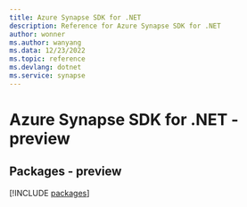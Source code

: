 ```yaml
---
title: Azure Synapse SDK for .NET
description: Reference for Azure Synapse SDK for .NET
author: wonner
ms.author: wanyang
ms.data: 12/23/2022
ms.topic: reference
ms.devlang: dotnet
ms.service: synapse
---
```

# Azure Synapse SDK for .NET - preview
## Packages - preview
[!INCLUDE [packages](synapse-index.md)]